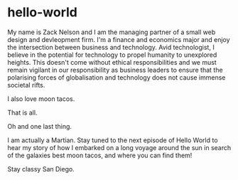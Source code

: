 # hello-world

My name is Zack Nelson and I am the managing partner of a small web design and devleopment firm. I'm a finance and economics major and enjoy the intersection between business and technology. Avid technologist, I believe in the potential for technology to propel humanity to unexplored heights. This doesn't come without ethical responsibilities and we must remain vigilant in our responsibility as business leaders to ensure that the polarising forces of globalisation and technology does not cause immense societal rifts. 

I also love moon tacos. 

That is all. 

Oh and one last thing. 

I am actually a Martian. Stay tuned to the next episode of Hello World to hear my story of how I embarked on a long voyage around the sun in search of the galaxies best moon tacos, and where you can find them!

Stay classy San Diego. 
